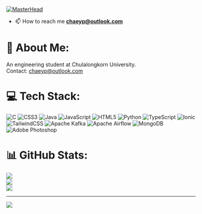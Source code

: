 [![MasterHead](https://i.pinimg.com/originals/06/1a/62/061a6236a34578b770f8c6c7711ba21b.gif )](https://rishavchanda.io)
- 📫 How to reach me **chaeyp@outlook.com**


# 💫 About Me:
An engineering student at Chulalongkorn University.<br>Contact: chaeyp@outlook.com


# 💻 Tech Stack:
![C](https://img.shields.io/badge/c-%2300599C.svg?style=flat-square&logo=c&logoColor=white) ![CSS3](https://img.shields.io/badge/css3-%231572B6.svg?style=flat-square&logo=css3&logoColor=white) ![Java](https://img.shields.io/badge/java-%23ED8B00.svg?style=flat-square&logo=openjdk&logoColor=white) ![JavaScript](https://img.shields.io/badge/javascript-%23323330.svg?style=flat-square&logo=javascript&logoColor=%23F7DF1E) ![HTML5](https://img.shields.io/badge/html5-%23E34F26.svg?style=flat-square&logo=html5&logoColor=white) ![Python](https://img.shields.io/badge/python-3670A0?style=flat-square&logo=python&logoColor=ffdd54) ![TypeScript](https://img.shields.io/badge/typescript-%23007ACC.svg?style=flat-square&logo=typescript&logoColor=white) ![Ionic](https://img.shields.io/badge/Ionic-%233880FF.svg?style=flat-square&logo=Ionic&logoColor=white) ![TailwindCSS](https://img.shields.io/badge/tailwindcss-%2338B2AC.svg?style=flat-square&logo=tailwind-css&logoColor=white) ![Apache Kafka](https://img.shields.io/badge/Apache%20Kafka-000?style=flat-square&logo=apachekafka) ![Apache Airflow](https://img.shields.io/badge/Apache%20Airflow-017CEE?style=flat-square&logo=Apache%20Airflow&logoColor=white) ![MongoDB](https://img.shields.io/badge/MongoDB-%234ea94b.svg?style=flat-square&logo=mongodb&logoColor=white) ![Adobe Photoshop](https://img.shields.io/badge/adobe%20photoshop-%2331A8FF.svg?style=flat-square&logo=adobe%20photoshop&logoColor=white)
# 📊 GitHub Stats:
![](https://github-readme-stats.vercel.app/api?username=yoscha1&theme=tokyonight&hide_border=true&include_all_commits=true&count_private=false)<br/>
![](https://github-readme-streak-stats.herokuapp.com/?user=yoscha1&theme=tokyonight&hide_border=true)<br/>
![](https://github-readme-stats.vercel.app/api/top-langs/?username=yoscha1&theme=tokyonight&hide_border=true&include_all_commits=true&count_private=false&layout=compact)

---
[![](https://visitcount.itsvg.in/api?id=yoscha1&icon=0&color=0)](https://visitcount.itsvg.in)

<!-- Proudly created with GPRM ( https://gprm.itsvg.in ) -->
